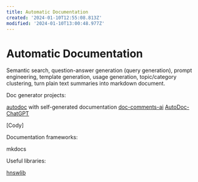 ```yaml
---
title: Automatic Documentation
created: '2024-01-10T12:55:08.813Z'
modified: '2024-01-10T13:00:48.977Z'
---
```


# Automatic Documentation

Semantic search, question-answer generation (query generation), prompt engineering, template generation, usage generation, topic/category clustering, turn plain text summaries into markdown document.

Doc generator projects:


[autodoc](https://github.com/context-labs/autodoc) with self-generated documentation
[doc-comments-ai](https://github.com/fynnfluegge/doc-comments-ai)
[AutoDoc-ChatGPT](https://github.com/awekrx/AutoDoc-ChatGPT)

[Cody]

Documentation frameworks:

mkdocs

Useful libraries:

[hnswlib](https://github.com/nmslib/hnswlib)
